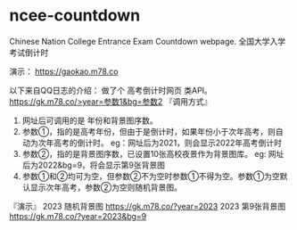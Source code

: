 # ncee-countdown
Chinese Nation College Entrance Exam Countdown webpage.
全国大学入学考试倒计时

演示：
https://gaokao.m78.co

以下来自QQ日志的介绍：
做了个 高考倒计时网页 类API。
https://gk.m78.co/>year=参数1&bg=参数2
『调用方式』
1. 网址后可调用的是 年份和背景图序数。
2. 参数①，指的是高考年份，但由于是倒计时，如果年份小于次年高考，则自动为次年高考的倒计时。
eg：网址后为2021，则会显示2022年高考倒计时
3. 参数②，指的是背景图序数，已设置10张高校夜景作为背景图库。
eg: 网址后为2022&bg=9，将会显示第9张背景图
4. 参数①和②均可为空，但参数②不为空时参数①不得为空。参数①为空默认显示次年高考，参数②为空则随机背景图。

『演示』
2023 随机背景图
https://gk.m78.co/?year=2023
2023 第9张背景图
https://gk.m78.co/?year=2023&bg=9
